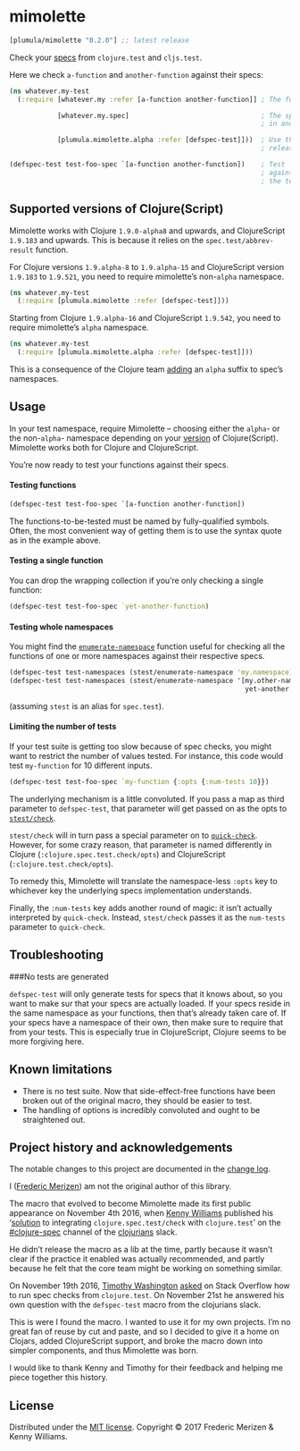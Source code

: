 # mimolette

[](dependency)
```clojure
[plumula/mimolette "0.2.0"] ;; latest release
```
[](/dependency)

Check your [specs] from `clojure.test` and
`cljs.test`. 

Here we check `a-function` and `another-function` against their specs:
```clj
(ns whatever.my-test
  (:require [whatever.my :refer [a-function another-function]] ; The functions we’re going to test

            [whatever.my.spec]                                 ; The specs for our functions are
                                                               ; in another namespace, load them

            [plumula.mimolette.alpha :refer [defspec-test]]))  ; Use the `alpha` version for recent
                                                               ; releases of spec

(defspec-test test-foo-spec `[a-function another-function])    ; Test `a-function` and `another-function`
                                                               ; againts their respective specs and name
                                                               ; the test `test-foo-spec`
```

[specs]: https://clojure.org/guides/spec


## Supported versions of Clojure(Script)

Mimolette works with Clojure `1.9.0-alpha8` and upwards, and ClojureScript
`1.9.183` and upwards. This is because it relies on the `spec.test/abbrev-result`
function.

For Clojure versions `1.9.alpha-8` to `1.9.alpha-15` and ClojureScript version
`1.9.183` to `1.9.521`, you need to require mimolette’s non-`alpha` namespace.

```clj
(ns whatever.my-test
  (:require [plumula.mimolette :refer [defspec-test]]))
```

Starting from Clojure `1.9.alpha-16` and ClojureScript `1.9.542`, you need to
require mimolette’s `alpha` namespace.

```clj
(ns whatever.my-test
  (:require [plumula.mimolette.alpha :refer [defspec-test]]))
```

This is a consequence of the Clojure team [adding][spec-split] an `alpha` suffix
to spec’s namespaces.
 
[spec-split]: https://clojure.org/community/devchangelog#__a_href_https_groups_google_com_d_msg_clojure_10dbf7w2iqo_ec37tzp5aqaj_1_9_spec_split_a_apr_26_2017


## Usage

In your test namespace, require Mimolette – choosing either the `alpha`- or the
non-`alpha`- namespace depending on your [version](#supported-versions-of-clojurescript)
of Clojure(Script). Mimolette works both for Clojure and ClojureScript.

You’re now ready to test your functions against their specs.


#### Testing functions

```clj
(defspec-test test-foo-spec `[a-function another-function])
```

The functions-to-be-tested must be named by fully-qualified symbols. Often, the
most convenient way of getting them is to use the syntax quote as in the example
above.

#### Testing a single function

You can drop the wrapping collection if you’re only checking a single function:

```clj
(defspec-test test-foo-spec `yet-another-function)
```


#### Testing whole namespaces

You might find the [`enumerate-namespace`][enumerate-namespace] function useful
for checking all the functions of one or more namespaces against their
respective specs.

```clj
(defspec-test test-namespaces (stest/enumerate-namespace 'my.namespace))
(defspec-test test-namespaces (stest/enumerate-namespace '[my.other-namespace
                                                           yet-another.namespace]))
```

(assuming `stest` is an alias for `spec.test`).

[enumerate-namespace]: https://clojure.github.io/clojure/branch-master/clojure.spec-api.html#clojure.spec.test/enumerate-namespace


#### Limiting the number of tests

If your test suite is getting too slow because of spec checks, you might want to
restrict the number of values tested. For instance, this code would test
`my-function` for 10 different inputs.
```clj
(defspec-test test-foo-spec `my-function {:opts {:num-tests 10}})
```

The underlying mechanism is a little convoluted. If you pass a map as third
parameter to `defspec-test`, that parameter will get passed on as the opts to
[`stest/check`][stest-check].

`stest/check` will in turn pass a special parameter on to
[`quick-check`][quick-check]. However, for some crazy reason, that parameter is
named differently in Clojure (`:clojure.spec.test.check/opts`) and ClojureScript
(`:clojure.test.check/opts`).

To remedy this, Mimolette will translate the namespace-less `:opts` key to
whichever key the underlying specs implementation understands.

Finally, the `:num-tests` key adds another round of magic: it isn’t actually
interpreted by `quick-check`. Instead, `stest/check` passes it as the `num-tests`
parameter to `quick-check`.

[quick-check]: https://clojure.github.io/test.check/clojure.test.check.html#var-quick-check
[stest-check]: https://clojure.github.io/clojure/branch-master/clojure.spec-api.html#clojure.spec.test/check



## Troubleshooting

###No tests are generated

`defspec-test` will only generate tests for specs that it knows about, so you
want to make sur that your specs are actually loaded. If your specs reside in
the same namespace as your functions, then that’s already taken care of. If your
specs have a namespace of their own, then make sure to require that from your
tests. This is especially true in ClojureScript, Clojure seems to be more
forgiving here.


## Known limitations

- There is no test suite. Now that side-effect-free functions have been broken
  out of the original macro, they should be easier to test.
- The handling of options is incredibly convoluted and ought to be straightened
  out.


## Project history and acknowledgements

The notable changes to this project are documented in the
[change log](CHANGELOG.md).

I ([Frederic Merizen][frederic-merizen]) am not the original author of this
library.

The macro that evolved to become Mimolette made its first public appearance on
November 4th 2016, when [Kenny Williams][kenny-williams] published his
‘[solution][slack-macro] to integrating `clojure.spec.test/check` with
`clojure.test`’ on the [\#clojure-spec][clojure-spec-channel] channel of the
[clojurians] slack.

He didn’t release the macro as a lib at the time, partly because it wasn’t clear
if the practice it enabled was actually recommended, and partly because he felt
that the core team might be working on something similar.

On November 19th 2016, [Timothy Washington][timothy-washington]
[asked][stack-overflow-macro] on Stack Overflow how to run spec checks from
`clojure.test`. On November 21st he answered his own question with the
`defspec-test` macro from the clojurians slack.

This is were I found the macro. I wanted to use it for my own projects. I’m no
great fan of reuse by cut and paste, and so I decided to give it a home on
Clojars,  added ClojureScript support, and broke the macro down into simpler
components, and thus Mimolette was born.

I would like to thank Kenny and Timothy for their feedback and helping me piece
together this history.

[clojure-spec-channel]: https://clojurians.slack.com/messages/C1B1BB2Q3
[clojurians]: https://clojurians.slack.com
[frederic-merizen]: https://www.linkedin.com/in/fredericmerizen
[kenny-williams]: https://github.com/kennyjwilli
[slack-macro]: https://clojurians.slack.com/files/kenny/F2XV8TRC3/clojure_spec_test___clojure_test.clj
[stack-overflow-macro]: http://stackoverflow.com/questions/40697841/howto-include-clojure-specd-functions-in-a-test-suite 
[timothy-washington]: http://stackoverflow.com/users/375616/nutritioustim


## License

Distributed under the [MIT license](LICENSE.txt).
Copyright &copy; 2017 Frederic Merizen & Kenny Williams.
